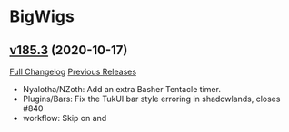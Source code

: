 # BigWigs

## [v185.3](https://github.com/BigWigsMods/BigWigs/tree/v185.3) (2020-10-17)
[Full Changelog](https://github.com/BigWigsMods/BigWigs/compare/v185.2...v185.3) [Previous Releases](https://github.com/BigWigsMods/BigWigs/releases)

- Nyalotha/NZoth: Add an extra Basher Tentacle timer.  
- Plugins/Bars: Fix the TukUI bar style erroring in shadowlands, closes #840  
- workflow: Skip on  and   

